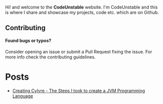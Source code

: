 Hi! and welcome to the **CodeUnstable** website. I'm CodeUnstable and this is where I share and showcase my projects, code etc. which are on Github.

## Contributing 
#### Found bugs or typos?
Consider opening an issue or submit a Pull Request fixing the issue. For more info check the contributing guidelines.

# Posts
- [Creating Cylvre - The Steps I took to create a JVM Programming Language](https://sivaxis.github.io/Posts/Creating%20Cylvre)


